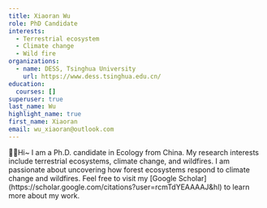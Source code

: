 ```yaml
---
title: Xiaoran Wu
role: PhD Candidate
interests:
  - Terrestrial ecosystem
  - Climate change
  - Wild fire
organizations:
  - name: DESS, Tsinghua University
    url: https://www.dess.tsinghua.edu.cn/
education:
  courses: []
superuser: true
last_name: Wu
highlight_name: true
first_name: Xiaoran
email: wu_xiaoran@outlook.com
---
```

<p align="left">
👋🏻Hi~ I am a Ph.D. candidate in Ecology from China. My research interests include terrestrial ecosystems, climate change, and wildfires. I am passionate about uncovering how forest ecosystems respond to climate change and wildfires. Feel free to visit my [Google Scholar](https://scholar.google.com/citations?user=rcmTdYEAAAAJ&hl) to learn more about my work.
</p>